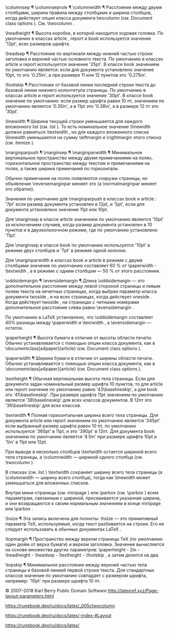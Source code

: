 \columnsep ¶
\columnseprule ¶
\columnwidth ¶
Расстояние между двумя столбцами, ширина правила между столбцами и ширина столбцов, когда действует опция класса документа twocolumn (см. Document class options ). См. \twocolumn .

\headheight ¶
Высота коробки, в которой находится ходовая головка. По умолчанию в классах article , report и book используется значение '12pt', всех размеров шрифта.

\headsep ¶
Расстояние по вертикали между нижней частью строки заголовка и верхней частью основного текста. По умолчанию в классах article и report используется значение '25pt'. В классе book значением по умолчанию является: если для документа установлено значение 10pt, то это '0.25in', а при размере 11 или 12 пунктов это '0.275in’.

\footskip ¶
Расстояние от базовой линии последней строки текста до базовой линии нижнего колонтитула страницы. По умолчанию в классах article и report используется значение '30pt'. В классе book значение по умолчанию: если размер шрифта равен 10 пт, значением по умолчанию является '0.35in', а в 11pt это '0.38in', а в размере 12 пт это '30pt’.

\linewidth ¶
Ширина текущей строки уменьшается для каждого вложенного list (см. list ). То есть номинальное значение \linewidth должно равняться \textwidth , но для каждого вложенного списка \linewidth уменьшается на сумму \leftmargin и \rightmargin этого списка (см. itemize ).

\marginparpush ¶
\marginsep ¶
\marginparwidth ¶
Минимальное вертикальное пространство между двумя примечаниями на полях, горизонтальное пространство между текстом и примечаниями на полях, а также ширина примечаний по горизонтали.

Обычно примечания на полях появляются снаружи страницы, но объявление \reversemarginpar меняет это (а \normalmarginpar меняет это обратно).

Значения по умолчанию для \marginparpush в классах book и article : '7pt' если размер документа установлен в 12pt, и '5pt', если для документа установлено значение 11pt или 10pt.

Для \marginsep в классе article значением по умолчанию является '10pt' за исключением случаев, когда размер документа установлен в 10 пунктов и в двухколоночном режиме, где по умолчанию установлено '11pt’.

Для \marginsep в классе book по умолчанию используется '10pt' в режиме двух столбцов и '7pt' в режиме одной колонки.

Для \marginparwidth в классах book и article в режиме с двумя столбцами значение по умолчанию составляет 60 % от \paperwidth - \textwidth , а в режиме с одним столбцом — 50 % от этого расстояния.

\oddsidemargin ¶
\evensidemargin ¶
Длина \oddsidemargin — это дополнительное расстояние между левой стороной страницы и левым полем текста на нечетных страницах, когда выбран параметр класса документа twoside , и на всех страницах, когда действует oneside . Когда действует twoside , на страницах с четными номерами дополнительное расстояние слева равно \evensidemargin .

По умолчанию в LaTeX установлено, что \oddsidemargin составляет 40% разницы между \paperwidth и \textwidth , а \evensidemargin — остаток.

\paperheight ¶
Высота бумаги в отличие от высоты области печати. Обычно устанавливается с помощью опции класса документа, как в \documentclass[a4paper]{article} (см. Document class options ).

\paperwidth ¶
Ширина бумаги в отличие от ширины области печати. Обычно устанавливается с помощью опции класса документа, как в \documentclass[a4paper]{article} (см. Document class options ).

\textheight ¶
Обычная вертикальная высота тела страницы. Если для документа задан номинальный размер шрифта 10 пунктов, то для article или report значение по умолчанию равно '43\baselineskip', а для book это '41\baselineskip'. При размере шрифта 11pt значением по умолчанию является '38\baselineskip' для всех классов документов. В 12пт это '36\baselineskip' для всех классов.

\textwidth ¶
Полная горизонтальная ширина всего тела страницы. Для документа article или report значением по умолчанию является '345pt' если выбранный размер шрифта равен 10 пт, по умолчанию используется '360pt' в 11pt, и это '390pt' в 12пт. Для документа book значением по умолчанию является '4.5in' при размере шрифта 10pt и '5in' в 11pt или 12pt.

При выводе в несколько столбцов \textwidth остается шириной всего тела страницы, а \columnwidth — шириной одного столбца (см. \twocolumn ).

В списках (см. list ) \textwidth сохраняет ширину всего тела страницы (а \columnwidth — ширину всего столбца), тогда как \linewidth может уменьшаться для вложенных списков.

Внутри мини-страницы (см. minipage ) или \parbox (см. \parbox ) всем параметрам, связанным с шириной, присваивается указанная ширина, и они возвращаются к своим нормальным значениям в конце minipage или \parbox .

\hsize ¶
Эта запись включена для полноты: \hsize — это примитивный параметр TeX, используемый, когда текст разбивается на строки. Его не следует использовать в обычных документах LaTeX .

\topmargin ¶
Пространство между верхом страницы TeX (по умолчанию один дюйм от верха бумаги) и верхом заголовка. Значение вычисляется на основе множества других параметров: \paperheight - 2in - \headheight - \headsep - \textheight - \footskip , а затем делится на два.

\topskip ¶
Минимальное расстояние между верхней частью тела страницы и базовой линией первой строки текста. Для стандартных классов значение по умолчанию совпадает с размером шрифта, например: '10pt' при размере шрифта 10 пт.

© 2007–2018 Karl Berry
Public Domain Software
http://latexref.xyz/Page-layout-parameters.html

https://runebook.dev/ru/docs/latex/_005ctwocolumn

https://runebook.dev/ru/docs/latex/-index-#Layout

https://runebook.dev/ru/docs/latex/